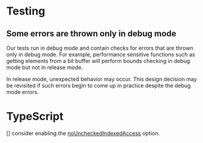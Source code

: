# Testing

## Some errors are thrown only in debug mode

Our tests run in debug mode and contain checks for errors that are thrown only in debug mode. For example, performance sensitive functions such as getting elements from a bit buffer will perform bounds checking in debug mode but not in release mode. 

In release mode, unexpected behavior may occur. This design decision may be revisited if such errors begin to come up in practice despite the debug mode errors.

# TypeScript

[] consider enabling the [noUncheckedIndexedAccess](https://www.typescriptlang.org/tsconfig#noUncheckedIndexedAccess) option.